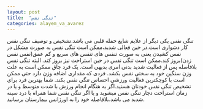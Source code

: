 ```yaml
---
layout: post
title:  "تنگی نفس"
categories: alayem_va_avarez
---
```

<!-- ezafe kardan tasvir -->
تنگی نفس یکی دیگر از علایم شایع حمله قلبی می باشد.تشخیص و توصیف تنگی نفس کار دشواری است.در حین فعالی شدید،ممکن است تنگی نفس به صورت مشکل در نفس کشیدن یعنی به صورت تنفس های تنفس های سریع و کم عمق(نفس نفس زدن)بروز کند.ممکن است تنگی نفس در حین استراحت نیز بروز کند.
البته تنگی نفس بلافاصله پس از فعالیت شدید بدنی امری بدیهی است.
یک فرد چاق ممکن است به علت وزن سنگین خود به سختی نفس بکشد.
فردی که مقداری اضافه وزن دارد حتی ممکن است با کوچکترین فعالیت ورزشی احساس تنگی نفس بکند.
شما بهترین فرد برای تشخیص تنگی نفس خودتان هستید.اگر به هنگام انجام ورزش با شدت متوسط و یا در زمان استراحت دچار تنگی نفس میشوید و یا اگر تنگی نفس شما همراه با درد سینه شدید می باشد،بلافاصله خود را به اورژانس بیمارستان برسانید.